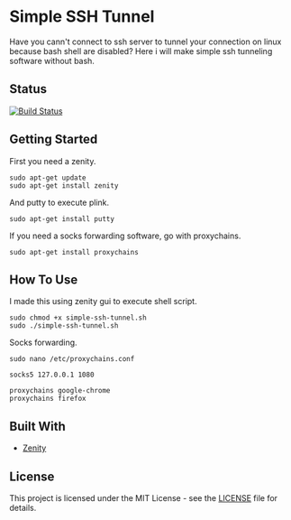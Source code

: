 # Simple SSH Tunnel

Have you cann't connect to ssh server to tunnel your connection on linux because bash shell are disabled? Here i will make simple ssh tunneling software without bash.

## Status

[![Build Status](https://travis-ci.org/theagusp/simple-ssh-tunnel.svg?branch=master)](https://travis-ci.org/theagusp/simple-ssh-tunnel)

## Getting Started

First you need a zenity.

```
sudo apt-get update
sudo apt-get install zenity
```

And putty to execute plink.

```
sudo apt-get install putty
```

If you need a socks forwarding software, go with proxychains.

```
sudo apt-get install proxychains
```

## How To Use

I made this using zenity gui to execute shell script.

```
sudo chmod +x simple-ssh-tunnel.sh
sudo ./simple-ssh-tunnel.sh
```

Socks forwarding.

```
sudo nano /etc/proxychains.conf
```
```
socks5 127.0.0.1 1080
```

```
proxychains google-chrome
proxychains firefox
```

## Built With

* [Zenity](https://help.gnome.org/users/zenity/) 


## License

This project is licensed under the MIT License - see the [LICENSE](LICENSE.md) file for details.
